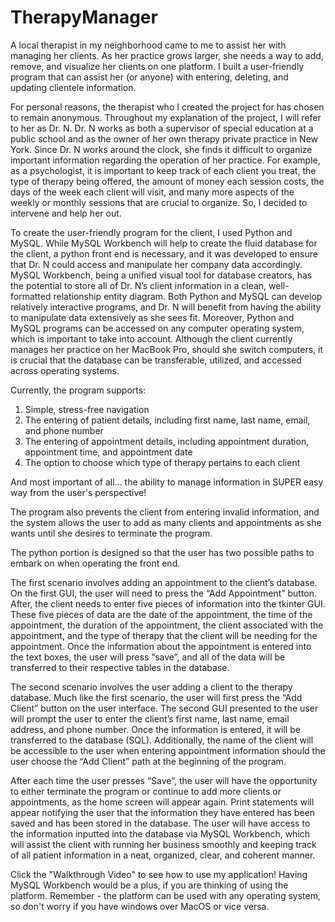 # TherapyManager
A local therapist in my neighborhood came to me to assist her with managing her clients. As her practice grows larger, she needs a way to add, remove, and visualize her clients on one platform. I built a user-friendly program that can assist her (or anyone) with entering, deleting, and updating clientele information.

For personal reasons, the therapist who I created the project for has chosen to remain anonymous. Throughout my explanation of the project, I will refer to her as Dr. N. Dr. N works as both a supervisor of special education at a public school and as the owner of her own therapy private practice in New York. Since Dr. N works around the clock, she finds it difficult to organize important information regarding the operation of her practice. For example, as a psychologist, it is important to keep track of each client you treat, the type of therapy being offered, the amount of money each session costs, the days of the
week each client will visit, and many more aspects of the weekly or monthly sessions that are crucial to organize. So, I decided to intervene and help her out.

To create the user-friendly program for the client, I used Python and MySQL. While MySQL Workbench will help to create the fluid database for the client, a python front end is necessary, and it was developed to ensure that Dr. N could access and manipulate her company data accordingly. MySQL Workbench, being a unified visual tool for database creators, has the potential to store all of Dr. N’s client information in a clean, well-formatted relationship entity
diagram. Both Python and MySQL can develop relatively interactive programs, and Dr. N will benefit from having the ability to manipulate data extensively as she sees fit. Moreover, Python and MySQL programs can be accessed on any computer operating system, which is important to take into account. Although the client currently manages her practice on her MacBook Pro, should she switch computers, it is crucial that the database can be transferable, utilized, and accessed across operating systems.

Currently, the program supports:

1. Simple, stress-free navigation
2. The entering of patient details, including first name, last name, email, and phone
number
3. The entering of appointment details, including appointment duration, appointment
time, and appointment date
4. The option to choose which type of therapy pertains to each client

And most important of all... the ability to manage information in SUPER easy way from the user's perspective!

The program also prevents the client from entering invalid information, and the system allows the user to add as many clients and appointments as she wants until she desires to terminate the program.

The python portion is designed so that the user has two possible paths to embark on when operating the front end.

The first scenario involves adding an appointment to the client’s database. On the first GUI, the user will need to press the “Add Appointment” button. After, the client needs to enter five pieces of information into the tkinter GUI. These five pieces of data are the date of the appointment, the time of the appointment, the duration of the appointment, the client associated with the appointment, and the type of therapy that the client will be needing for the appointment. Once the information about the appointment is entered into the text boxes, the user will press “save”, and all of the data will be transferred to their respective tables in the database.

The second scenario involves the user adding a client to the therapy database. Much like the first scenario, the user will first press the “Add Client” button on the user interface. The second GUI presented to the user will prompt the user to enter the client’s first name, last name, email address, and phone number. Once the information is entered, it will be transferred to the database (SQL). Additionally, the name of the client will be accessible to the
user when entering appointment information should the user choose the “Add Client” path at the beginning of the program.

After each time the user presses “Save”, the user will have the opportunity to either terminate the program or continue to add more clients or appointments, as the home screen will appear again. Print statements will appear notifying the user that the information they have entered has
been saved and has been stored in the database. The user will have access to the information inputted into the database via MySQL Workbench, which will assist the client with running her business smoothly and keeping track of all patient information in a neat, organized, clear, and coherent manner.

Click the "Walkthrough Video" to see how to use my application! Having MySQL Workbench would be a plus, if you are thinking of using the platform. 
Remember - the platform can be used with any operating system, so don't worry if you have windows over MacOS or vice versa.
